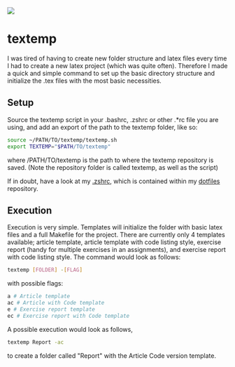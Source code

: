 <a href="https://opensource.org/licenses/MIT">
  <img src="https://img.shields.io/badge/License-MIT-yellow.svg" />
</a>

# textemp

I was tired of having to create new folder structure and latex files every time I had to create a new latex project
(which was quite often). Therefore I made a quick and simple command to set up the basic directory structure
and initialize the .tex files with the most basic necessities.

## Setup

Source the textemp script in your .bashrc, .zshrc or other .*rc file you are using, and add an export of the path to the
textemp folder, like so:

```bash
source ~/PATH/TO/textemp/textemp.sh
export TEXTEMP="$PATH/TO/textemp"
```

where /PATH/TO/textemp is the path to where the textemp repository is saved. (Note the repository folder is called textemp,
as well as the script)

If in doubt, have a look at my [.zshrc](https://github.com/nicktehrany/dotfiles/blob/master/.zsh/.zshrc), which is contained
within my [dotfiles](https://github.com/nicktehrany/dotfiles) repository.

## Execution

Execution is very simple. Templates will initialize the folder with basic latex files and a full Makefile for the project.
There are currently only 4 templates available; article template, article template with code listing style, exercise
report (handy for multiple exercises in an assignments), and exercise report with code listing style.
The command would look as follows:

```bash
textemp [FOLDER] -[FLAG]
```

with possible flags:

```bash
a # Article template
ac # Article with Code template
e # Exercise report template
ec # Exercise report with Code template
```

A possible execution would look as follows,

```bash
textemp Report -ac
```

to create a folder called "Report" with the Article Code version template.
